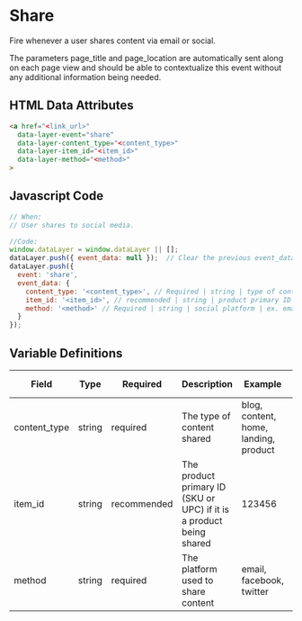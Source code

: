 # Share

Fire whenever a user shares content via email or social. 

The parameters page_title and page_location are automatically sent along on each page view and should be able to contextualize this event without any additional information being needed.

## HTML Data Attributes

```html
<a href="<link_url>"
  data-layer-event="share"
  data-layer-content_type="<content_type>"
  data-layer-item_id="<item_id>"
  data-layer-method="<method>"
>
```

## Javascript Code

```js
// When:
// User shares to social media.

//Code:
window.dataLayer = window.dataLayer || [];
dataLayer.push({ event_data: null });  // Clear the previous event_data object.
dataLayer.push({
  event: 'share',
  event_data: {
    content_type: '<content_type>', // Required | string | type of content | ex. blog, landing, content, product
    item_id: '<item_id>', // recommended | string | product primary ID | ex. SKU CW21001 or UPC 012345678905
    method: '<method>' // Required | string | social platform | ex. email, facebook, twitter
  }
});
```

## Variable Definitions

|Field|Type|Required|Description|Example|Pattern|Min Length|Max Length|Minimum|Maximum|Multiple Of|
| --- | --- | --- | --- | --- | --- | --- | --- | --- | --- | --- |
|content_type|string|required|The type of content shared|blog, content, home, landing, product|
|item_id|string|recommended|The product primary ID (SKU or UPC) if it is a product being shared|123456|
|method|string|required|The platform used to share content|email, facebook, twitter|
